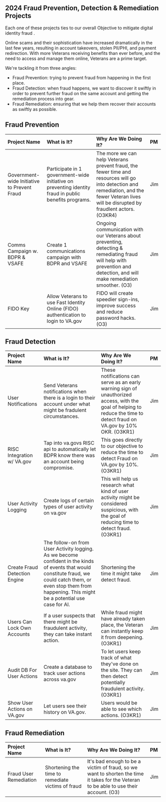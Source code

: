 ## 2024 Fraud Prevention, Detection & Remediation Projects

Each one of these projects ties to our overall Objective to mitigate digital identity fraud .

Online scams and their sophistication have increased dramatically in the last few years, resulting in account takeovers, stolen PII/PHI, and payment redirection. With more Veterans receiving benefits than ever before, and the need to access and manage them online, Veterans are a prime target.

We're tackling it from three angles:
- Fraud Prevention: trying to prevent fraud from happening in the first place.
- Fraud Detection: when fraud happens, we want to discover it swiftly in order to prevent further fraud on the same account and getting the remediation process into gear.
- Fraud Remediation: ensuring that we help them recover their accounts as swiftly as possible.

## Fraud Prevention

| Project Name          | What is It?       | Why Are We Doing It? | PM |
| :------------- |:------------- | :----- | :----- |
| Government-wide Initiative to Prevent Fraud | Participate in 1 government-wide initiative on preventing identity fraud in public benefits programs. | The more we can help Veterans prevent fraud, the fewer time and resources will go into detection and remediation, and the fewer Veteran lives will be disrupted by fraudlent actors. (O3KR4) | Jim  |
| Comms Campaign w. BDPR & VSAFE | Create 1 communications campaign with BDPR and VSAFE | Ongoing communication with our Veterans about preventing, detecting & remediating fraud will help with prevention and detection, and will make remediation smoother.  (O3) | Jim  |
| FIDO Key |  Allow Veterans to use Fast Identity Online (FIDO) authentication to login to VA.gov | FIDO will create speedier sign-ins, improve success and reduce password hacks. (O3)| Jim |

## Fraud Detection

| Project Name          | What is It?       | Why Are We Doing It? | PM |
| :------------- |:------------- | :----- | :----- |
| User Notifications | Send Veterans notifications when there is a login to their account under what might be fradulent circumstances. | These notifications can serve as an early warning sign of unauthorized access, with the goal of helping to reduce the time to detect fraud on VA.gov by 10% OKR. (O3KR1)| Jim |
| RISC Integration w/ VA.gov | Tap into va.govs RISC api to automatically let BDPR know there was an account being compromise. | This goes directly to our objective to reduce the time to detect Fraud on VA.gov by 10%.  (O3KR1) | Jim |
| User Activity Logging | Create logs of certain types of user activity on va.gov  | This will help us research what kind of user activity might be considered suspicious, with the goal of reducing time to detect fraud.  (O3KR1) |  Jim |
| Create Fraud Detection Engine | The follow-on from User Activity logging. As we become confident in the kinds of events that would constitute fraud, we could catch them, or even stop them from happening. This might be a potential use case for AI. | Shortening the time it might take detect fraud. | Jim  |
| Users Can Lock Own Accounts | If a user suspects that there might be fraudulent activity, they can take instant action. | While fraud might have already taken place, the Veteran can instantly keep it from deepening. (O3KR1) | Jim  |
| Audit DB For User Actions | Create a database to track user actions across va.gov | To let users keep track of what they've done on the site. They can then detect potentially fraudulent activity.  (O3KR1) |  Jim |
| Show User Actions on VA.gov| Let users see their history on VA.gov. | Users would be able to see which actions.  (O3KR1)| Jim  |

## Fraud Remediation

| Project Name          | What is It?       | Why Are We Doing It? | PM |
| :------------- |:------------- | :----- | :----- |
| Fraud User Remediation | Shortening the time to remediate victims of fraud | It's bad enough to be a victim of fraud, so we want to shorten the time it takes for the Veteran to be able to use their account. (O3) | Jim |

